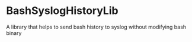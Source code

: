 # BashSyslogHistoryLib
A library that helps to send bash history to syslog without modifying bash binary
